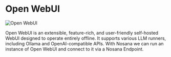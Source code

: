 # Open WebUI

![Open WebUI](https://raw.githubusercontent.com/nosana-ci/templates/refs/heads/main/templates/open-webui/openwebui.gif)

Open WebUI is an extensible, feature-rich, and user-friendly self-hosted WebUI designed to operate entirely offline. It supports various LLM runners, including Ollama and OpenAI-compatible APIs. With Nosana we can run an instance of Open WebUI and connect to it via a Nosana Endpoint.
